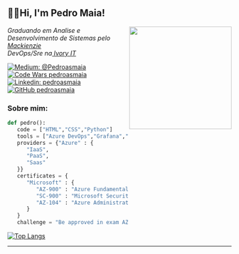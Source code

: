 <h2>👋🏻Hi, I'm Pedro Maia!</h2>
<img align='right' src="https://www.contrastsecurity.com/hs-fs/hubfs/images/DevOps%20Solutions/devops-old-way.gif?width=1322&name=devops-old-way.gif" width="230">
<p><em>Graduando em Analise e Desenvolvimento de Sistemas pelo<a href="https://www.mackenzie.br/"> Mackienzie</a></br>DevOps/Sre na<a href="https://www.ivoryit.com.br/"> Ivory IT</a> 
</em></p>

[![Medium: @Pedroasmaia](https://img.shields.io/badge/Medium-%40pedroasmaia-lightgrey)](https://pedroasmaia.medium.com/)
[![Code Wars pedroasmaia](https://www.codewars.com/users/Pedroasmaia/badges/micro)](https://www.codewars.com/users/Pedroasmaia)
[![Linkedin: pedroasmaia](https://img.shields.io/badge/-pedroasmaia-blue?style=flat-square&logo=Linkedin&logoColor=white&link=https://www.linkedin.com/in/pedroasmaia/)](https://www.linkedin.com/in/pedroasmaia/)
[![GitHub pedroasmaia](https://img.shields.io/github/followers/Pedroasmaia?label=follow&style=social)](https://github.com/Pedroasmaia)

### Sobre mim:

```python
def pedro():
   code = ["HTML","CSS","Python"]
   tools = ["Azure DevOps","Grafana","Terraform"]
   providers = {"Azure" : {
      "IaaS",
      "PaaS",
      "Saas"
   }}
   certificates = {
      "Microsoft" : {
         "AZ-900" : "Azure Fundamentals",
         "SC-900" : "Microsoft Security, Compliance, and Identity Fundamentals",
         "AZ-104" : "Azure Administrator Associate"
      }
   }
   challenge = "Be approved in exam AZ-400 |   Designing and Implementing Microsoft DevOps Solutions"

```

<div align="">
  <a href="https://github.com/pedroasmaia">
  
![Top Langs](https://github-readme-stats.vercel.app/api/top-langs/?username=pedroasmaia&theme=github_dark)
</div>

---
